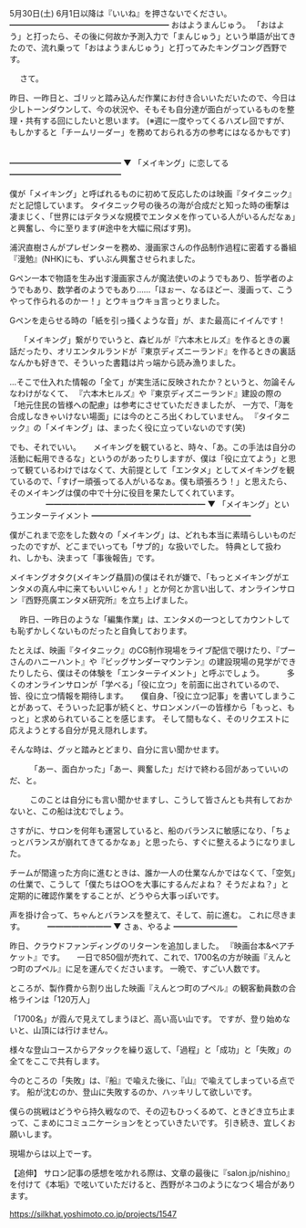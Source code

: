 5月30日(土) 6月1日以降は『いいね』を押さないでください。
━━━━━━━━━━━━━━━━━━━━
おはようまんじゅう。
「おはよう」と打ったら、その後に何故か予測入力で「まんじゅう」という単語が出てきたので、流れ乗って「おはようまんじゅう」と打ってみたキングコング西野です。

　
さて。

昨日、一昨日と、ゴリッと踏み込んだ作業にお付き合いいただいたので、今日は少しトーンダウンして、今の状況や、そもそも自分達が面白がっているものを整理・共有する回にしたいと思います。
(※週に一度やってくるハズレ回ですが、もしかすると「チームリーダー」を務めておられる方の参考にはなるかもです)
 　

━━━━━━━━━━━━━━
▼ 「メイキング」に恋してる
━━━━━━━━━━━━━━

僕が「メイキング」と呼ばれるものに初めて反応したのは映画『タイタニック』だと記憶しています。
タイタニック号の後ろの海が合成だと知った時の衝撃は凄まじく、「世界にはデタラメな規模でエンタメを作っている人がいるんだなぁ」と興奮し、今に至ります(#途中を大幅に飛ばす男)。

浦沢直樹さんがプレゼンターを務め、漫画家さんの作品制作過程に密着する番組『漫勉』(NHK)にも、ずいぶん興奮させられました。

Gペン一本で物語を生み出す漫画家さんが魔法使いのようでもあり、哲学者のようでもあり、数学者のようでもあり……「ほぉー、なるほどー、漫画って、こうやって作られるのかー！」とウキョウキョ言っとりました。

Gペンを走らせる時の「紙を引っ掻くような音」が、また最高にイイんです！

　
「メイキング」繋がりでいうと、森ビルが『六本木ヒルズ』を作るときの裏話だったり、オリエンタルランドが『東京ディズニーランド』を作るときの裏話なんかも好きで、そういった書籍は片っ端から読み漁りました。

…そこで仕入れた情報の「全て」が実生活に反映されたか？というと、勿論そんなわけがなくて、
『六本木ヒルズ』や『東京ディズニーランド』建設の際の「地元住民の皆様への配慮」は参考にさせていただきましたが、
一方で、「海を合成しなきゃいけない場面」には今のところ出くわしていません。
『タイタニック』の「メイキング」は、まったく役に立っていないのです(笑)

でも、それでいい。
　
メイキングを観ていると、時々、「あ。この手法は自分の活動に転用できるな」というのがあったりしますが、僕は「役に立てよう」と思って観ているわけではなくて、大前提として「エンタメ」としてメイキングを観ているので、「すげー頑張ってる人がいるなぁ。僕も頑張ろう！」と思えたら、そのメイキングは僕の中で十分に役目を果たしてくれています。
　　
　　
━━━━━━━━━━━━━━━━━━━━
▼ 「メイキング」というエンターテイメント
━━━━━━━━━━━━━━━━━━━━

僕がこれまで恋をした数々の「メイキング」は、どれも本当に素晴らしいものだったのですが、どこまでいっても「サブ的」な扱いでした。
特典として扱われ、しかも、決まって「事後報告」です。

メイキングオタク(メイキング贔屓)の僕はそれが嫌で、「もっとメイキングがエンタメの真ん中に来てもいいじゃん！」とか何とか言い出して、オンラインサロン『西野亮廣エンタメ研究所』を立ち上げました。

　
昨日、一昨日のような「編集作業」は、エンタメの一つとしてカウントしても恥ずかしくないものだったと自負しております。

たとえば、映画『タイタニック』のCG制作現場をライブ配信で覗けたり、『プーさんのハニーハント』や『ビッグサンダーマウンテン』の建設現場の見学ができたりしたら、僕はその体験を「エンターテイメント」と呼ぶでしょう。
　
　
多くのオンラインサロンが「学べる」「役に立つ」を前面に出されているので、皆、役に立つ情報を期待します。
　
僕自身、「役に立つ記事」を書いてしまうことがあって、そういった記事が続くと、サロンメンバーの皆様から「もっと、もっと」と求められていることを感じます。
そして間もなく、そのリクエストに応えようとする自分が見え隠れします。

そんな時は、グッと踏みとどまり、自分に言い聞かせます。

　
　
「あー、面白かった」「あー、興奮した」だけで終わる回があっていいのだ、と。

　
　
このことは自分にも言い聞かせますし、こうして皆さんとも共有しておかないと、この船は沈むでしょう。

さすがに、サロンを何年も運営していると、船のバランスに敏感になり、「ちょっとバランスが崩れてきてるかなぁ」と思ったら、すぐに整えるようになりました。

チームが間違った方向に進むときは、誰か一人の仕業なんかではなくて、「空気」の仕業で、こうして「僕たちは○○を大事にするんだよね？ そうだよね？」と定期的に確認作業をすることが、どうやら大事っぽいです。

声を掛け合って、ちゃんとバランスを整えて、そして、前に進む。
これに尽きます。
　
　
━━━━━━━━
▼ さぁ、やるよ
━━━━━━━━

昨日、クラウドファンディングのリターンを追加しました。
『映画台本&ペアチケット』です。
　
一日で850個が売れて、これで、1700名の方が映画『えんとつ町のプペル』に足を運んでくださいます。
一晩で、すごい人数です。

ところが、製作費から割り出した映画『えんとつ町のプペル』の観客動員数の合格ラインは「120万人」

「1700名」が霞んで見えてしまうほど、高い高い山です。
ですが、登り始めないと、山頂には行けません。

様々な登山コースからアタックを繰り返して、「過程」と「成功」と「失敗」の全てをここで共有します。

今のところの「失敗」は、『船』で喩えた後に、『山』で喩えてしまっている点です。
船が沈むのか、登山に失敗するのか、ハッキリして欲しいです。

僕らの挑戦はどうやら持久戦なので、その辺もひっくるめて、ときどき立ち止まって、こまめにコミュニケーションをとっていきたいです。
引き続き、宜しくお願いします。

現場からは以上でーす。

【追伸】
サロン記事の感想を呟かれる際は、文章の最後に『salon.jp/nishino』を付けて《本垢》で呟いていただけると、西野がネコのようになつく場合があります。

https://silkhat.yoshimoto.co.jp/projects/1547
